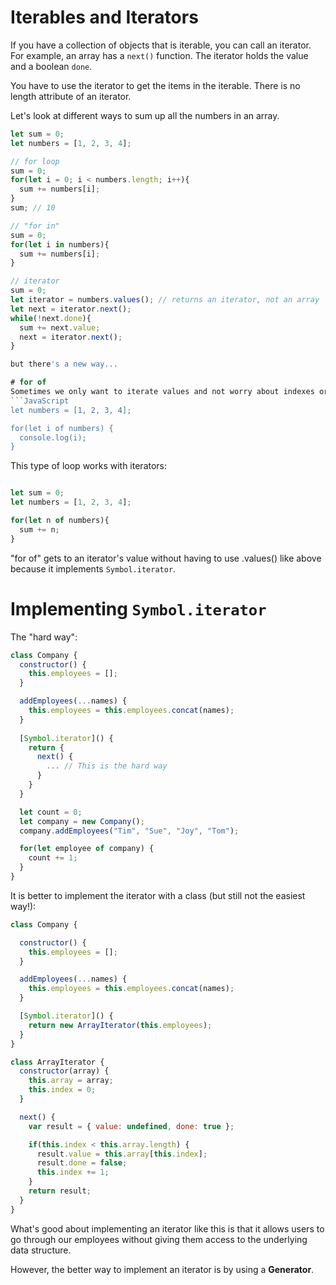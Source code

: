 # Iterables and Iterators

If you have a collection of objects that is iterable, you can call an iterator. For example, an array has a `next()` function. The iterator holds the value and a boolean `done`.

You have to use the iterator to get the items in the iterable. There is no length attribute of an iterator. 

Let's look at different ways to sum up all the numbers in an array.

```JavaScript
let sum = 0;
let numbers = [1, 2, 3, 4];

// for loop
sum = 0;
for(let i = 0; i < numbers.length; i++){
  sum += numbers[i];
}
sum; // 10

// "for in"
sum = 0;
for(let i in numbers){
  sum += numbers[i];
}

// iterator
sum = 0;
let iterator = numbers.values(); // returns an iterator, not an array
let next = iterator.next();
while(!next.done){
  sum += next.value;
  next = iterator.next();
}

but there's a new way...

# for of
Sometimes we only want to iterate values and not worry about indexes or keys:
```JavaScript
let numbers = [1, 2, 3, 4];

for(let i of numbers) {
  console.log(i);
}
```

This type of loop works with iterators:
```JavaScript

let sum = 0;
let numbers = [1, 2, 3, 4];

for(let n of numbers){
  sum += n;
}
```

"for of" gets to an iterator's value without having to use .values() like above because it implements `Symbol.iterator`.

# Implementing `Symbol.iterator`

The "hard way":
```JavaScript
class Company {
  constructor() {
    this.employees = [];
  }

  addEmployees(...names) {
    this.employees = this.employees.concat(names);
  }
  
  [Symbol.iterator]() {
    return {
      next() {
        ... // This is the hard way
      }
    }
  }

  let count = 0;
  let company = new Company();
  company.addEmployees("Tim", "Sue", "Joy", "Tom");

  for(let employee of company) {
    count += 1;
  }
}
```

It is better to implement the iterator with a class (but still not the easiest way!):
```JavaScript
class Company {

  constructor() {
    this.employees = [];
  }

  addEmployees(...names) {
    this.employees = this.employees.concat(names);
  }

  [Symbol.iterator]() {
    return new ArrayIterator(this.employees);
  }
}

class ArrayIterator {
  constructor(array) {
    this.array = array;
    this.index = 0;
  }

  next() {
    var result = { value: undefined, done: true };

    if(this.index < this.array.length) {
      result.value = this.array[this.index];
      result.done = false;
      this.index += 1;
    }
    return result;
  }
}
```

What's good about implementing an iterator like this is that it allows users to go through our employees without giving them access to the underlying data structure. 

However, the better way to implement an iterator is by using a **Generator**.

